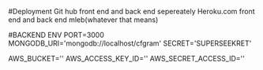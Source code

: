 #Deployment
Git hub front end and back end sepereately
Heroku.com front end and back end mleb(whatever that means)

#BACKEND ENV
PORT=3000
MONGODB_URI='mongodb://localhost/cfgram'
SECRET='SUPERSEEKRET'

AWS_BUCKET=''
AWS_ACCESS_KEY_ID=''
AWS_SECRET_ACCESS_ID=''